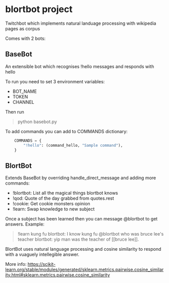 # blortbot project
Twitchbot which implements natural landuage processing with wikipedia pages as corpus

Comes with 2 bots:

## BaseBot
An extensible bot which recognises !hello messages and responds with hello <user>

To run you need to set 3 environment variables:
 - BOT_NAME
 - TOKEN
 - CHANNEL

Then run
> python basebot.py

To add commands you can add to COMMANDS dictionary:
```python
    COMMANDS = {
        "!hello": (command_hello, "Sample command"),
    }
```

## BlortBot
Extends BaseBot by overriding handle_direct_message and adding more commands:
 - !blortbot: List all the magical things blortbot knows
 - !qod: Quote of the day grabbed from quotes.rest
 - !cookie: Get cookie monsters opinion
 - !learn: Swap knowledge to new subject

Once a subject has been learned then you can message @blortbot to get answers. 
Example:
 > !learn kung fu
blortbot: I know kung fu
 > @blortbot who was bruce lee's teacher
blortbot: yip man was the teacher of [[bruce lee]].

BlortBot uses natural language processing and cosine similarity to respond with a vuaguely intellegible answer.

More info:
https://scikit-learn.org/stable/modules/generated/sklearn.metrics.pairwise.cosine_similarity.html#sklearn.metrics.pairwise.cosine_similarity


